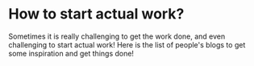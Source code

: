 # How to start actual work? 
Sometimes it is really challenging to get the work done, and even challenging to start actual work! Here is the list of people's blogs to get some inspiration and get things done! 
